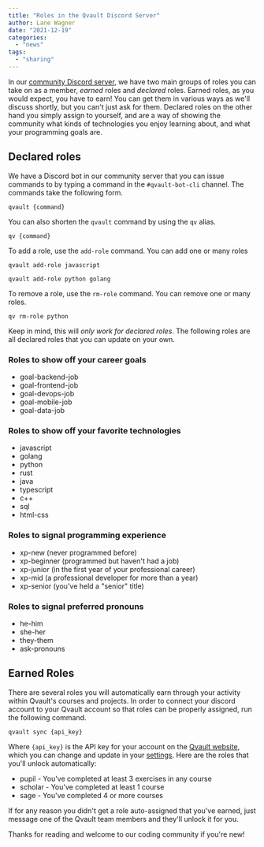 ```yaml
---
title: "Roles in the Qvault Discord Server"
author: Lane Wagner
date: "2021-12-19"
categories: 
  - "news"
tags: 
  - "sharing"
---
```


In our [community Discord server](https://discord.gg/EEkFwbv), we have two main groups of roles you can take on as a member, _earned_ roles and _declared_ roles. Earned roles, as you would expect, you have to earn! You can get them in various ways as we'll discuss shortly, but you can't just ask for them. Declared roles on the other hand you simply assign to yourself, and are a way of showing the community what kinds of technologies you enjoy learning about, and what your programming goals are.

## Declared roles

We have a Discord bot in our community server that you can issue commands to by typing a command in the `#qvault-bot-cli` channel. The commands take the following form.

```
qvault {command}
```

You can also shorten the `qvault` command by using the `qv` alias.

```
qv {command}
```

To add a role, use the `add-role` command. You can add one or many roles

```
qvault add-role javascript
```

```
qvault add-role python golang
```

To remove a role, use the `rm-role` command. You can remove one or many roles.

```
qv rm-role python
```

Keep in mind, this will _only work for declared roles_. The following roles are all declared roles that you can update on your own.

### Roles to show off your career goals

- goal-backend-job
- goal-frontend-job
- goal-devops-job
- goal-mobile-job
- goal-data-job

### Roles to show off your favorite technologies

- javascript
- golang
- python
- rust
- java
- typescript
- c++
- sql
- html-css

### Roles to signal programming experience

- xp-new (never programmed before)
- xp-beginner (programmed but haven't had a job)
- xp-junior (in the first year of your professional career)
- xp-mid (a professional developer for more than a year)
- xp-senior (you've held a "senior" title)

### Roles to signal preferred pronouns

- he-him
- she-her
- they-them
- ask-pronouns

## Earned Roles

There are several roles you will automatically earn through your activity within Qvault's courses and projects. In order to connect your discord account to your Qvault account so that roles can be properly assigned, run the following command.

```
qvault sync {api_key}
```

Where `{api_key}` is the API key for your account on the [Qvault website](https://app.qvault.io/), which you can change and update in your [settings](https://app.qvault.io/dashboard/settings). Here are the roles that you'll unlock automatically:

- pupil - You've completed at least 3 exercises in any course
- scholar - You've completed at least 1 course
- sage - You've completed 4 or more courses

If for any reason you didn't get a role auto-assigned that you've earned, just message one of the Qvault team members and they'll unlock it for you.

Thanks for reading and welcome to our coding community if you're new!
